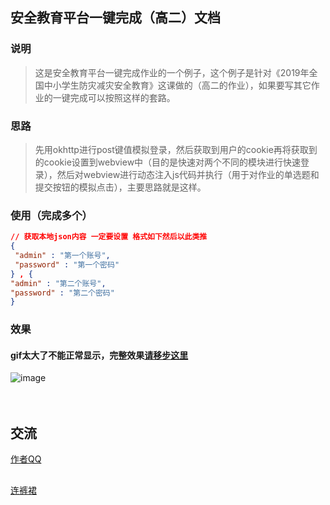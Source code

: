 ## 安全教育平台一键完成（高二）文档
### 说明
> 这是安全教育平台一键完成作业的一个例子，这个例子是针对《2019年全国中小学生防灾减灾安全教育》这课做的（高二的作业），如果要写其它作业的一键完成可以按照这样的套路。

### 思路
> 先用okhttp进行post键值模拟登录，然后获取到用户的cookie再将获取到的cookie设置到webview中（目的是快速对两个不同的模块进行快速登录），然后对webview进行动态注入js代码并执行（用于对作业的单选题和提交按钮的模拟点击），主要思路就是这样。

### 使用（完成多个）
```json
// 获取本地json内容 一定要设置 格式如下然后以此类推
{
 "admin" : "第一个账号",
 "password" : "第一个密码"
} , {
"admin" : "第二个账号",
"password" : "第二个密码"
}
```
### 效果
#### gif太大了不能正常显示，完整效果[请移步这里](http://39.108.149.133/heng_github_ok_anquanjiaoyupingtai/ok.mp4)
![image](http://39.108.149.133/heng_github_ok_anquanjiaoyupingtai/g.gif)
<br><br><br>

## 交流
[作者QQ](http://qm.qq.com/cgi-bin/qm/qr?k=0Zx7_bPICHdthcI8tippePfUq2goq8p-)
##
[连裤裙](https://qm.qq.com/cgi-bin/qm/qr?k=Sq4V1qEEMP2kcBakSGMAbgMEF3jUQ3CB&authKey=bVN7j18DnlF3p%2BVYFp7serUw3qajC6H0nKqf4WMHJGsN44lFtFtCjw%3D%3D)
